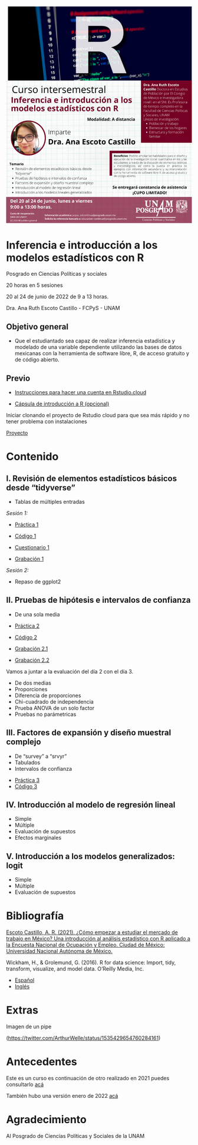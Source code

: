 ![.](11.png)

# Inferencia e introducción a los modelos estadísticos con R

Posgrado en Ciencias Políticas y sociales

20 horas en 5 sesiones

20 al 24 de junio de 2022 de 9 a 13 horas.

Dra. Ana Ruth Escoto Castillo - FCPyS - UNAM

## Objetivo general
* 	Que  el estudiantado sea capaz de realizar inferencia estadística y modelado de una variable dependiente utilizando las bases de datos mexicanas con la herramienta de software libre, R, de acceso gratuito y de código abierto.  


## Previo


* [Instrucciones para hacer una cuenta en Rstudio.cloud](https://www.youtube.com/watch?v=Jcw146tEa5w)

* [Cápsula de introducción a R (opcional)](https://www.youtube.com/watch?v=HR2MXwrzt00)

Iniciar clonando el proyecto de Rstudio cloud para que sea más rápido y no tener problema con instalaciones

[Proyecto](https://rstudio.cloud/project/3420374)


# Contenido


## I. Revisión de elementos estadísticos básicos desde “tidyverse”

* Tablas de múltiples entradas


*Sesión 1:*

+ [Práctica 1](P1.md)
+ [Código 1](P1.R)

+ [Cuestionario 1](https://forms.gle/hJdEciKEoxAnsd8b9) 

+ [Grabación 1](https://youtu.be/FGlngzUvtgM)

*Sesión 2:*
* Repaso de ggplot2

## II. Pruebas de hipótesis e intervalos de confianza

* De una sola media


+ [Práctica 2](P2.md)
+ [Código 2](P2.R)

+ [Grabación 2.1](https://youtu.be/xersTmsphQU)
+ [Grabación 2.2](https://youtu.be/dvgk4iGQOGI)

Vamos a juntar a la evaluación del día 2 con el día 3.

* De dos medias
* Proporciones
* Diferencia de proporciones
* Chi-cuadrado de independencia
* Prueba ANOVA de un solo factor
* Pruebas no parámetricas

## III. Factores de expansión y diseño muestral complejo

* De “survey” a “srvyr”
* Tabulados
* Intervalos de confianza

+ [Práctica 3](P3.md)
+ [Código 3](P3.R)

## IV. Introducción al modelo de regresión lineal

* Simple
* Múltiple
* Evaluación de supuestos
* Efectos marginales

## V. Introducción a los modelos generalizados: logit
* Simple
* Múltiple
* Evaluación de supuestos


# Bibliografía

[Escoto Castillo, A. R. (2021). ¿Cómo empezar a estudiar el mercado de trabajo en México? Una introducción al análisis estadístico con R aplicado a la Encuesta Nacional de Ocupación y Empleo. Ciudad de México: Universidad Nacional Autónoma de México.](http://ciid.politicas.unam.mx/www/libros/como_empezar_estudiar_mercadotrabajo_mexico.pdf)

Wickham, H., & Grolemund, G. (2016). R for data science: Import, tidy, transform, visualize, and model data. O’Reilly Media, Inc.

* [Español](https://es.r4ds.hadley.nz/)
* [Inglés](https://r4ds.had.co.nz/)

# Extras

Imagen de un pipe

(https://twitter.com/ArthurWelle/status/1535429654760284161)

# Antecedentes

Este es un curso es continuación de otro realizado en 2021 puedes consultarlo [acá](https://aniuxa.github.io/CursoR-posgrado/)

También hubo una versión enero de 2022 [acá](https://aniuxa.github.io/posgrado_modelo/)


# Agradecimiento

Al Posgrado de Ciencias Políticas y Sociales de la UNAM

